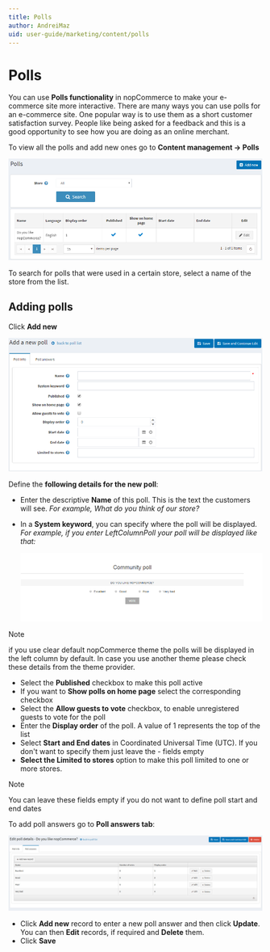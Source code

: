 ```yaml
---
title: Polls
author: AndreiMaz
uid: user-guide/marketing/content/polls
---
```

# Polls

You can use **Polls functionality** in nopCommerce to make your e-commerce site more interactive. There are many ways you can use polls for an e-commerce site. One popular way is to use them as a short customer satisfaction survey. People like being asked for a feedback and this is a good opportunity to see how you are doing as an online merchant.

To view all the polls and add new ones go to **Content management → Polls**

![p1](_static/polls/polls_1.png)

To search for polls that were used in a certain store, select a name of the store from the list.

## Adding polls

Click **Add new**

![p2](_static/polls/polls_2.png)

Define the **following details for the new poll**:

 - Enter the descriptive **Name** of this poll. This is the text the customers will see. *For example, What do you think of our store?*
 - In a **System keyword**, you can specify where the poll will be displayed. *For example, if you enter LeftColumnPoll your poll will be displayed like that:*

	![p3](_static/polls/polls_3.png)

  > [!NOTE]
  > if you use clear default nopCommerce theme the polls will be displayed in the left column by default. In case you use another theme please check these details from the theme provider.

 - Select the **Published** checkbox to make  this poll active
 - If you want to **Show polls on home page** select the corresponding checkbox
 - Select the **Allow guests to vote** checkbox, to enable unregistered guests to vote for the poll
 - Enter the **Display order** of the poll. A value of 1 represents the top of the list
 - Select **Start and End dates** in Coordinated Universal Time (UTC). If you don't want to specify them just leave the  - fields empty
 - **Select the Limited to stores** option to make this poll limited to one or more stores.

> [!NOTE]
> You can leave these fields empty if you do not want to define poll start and end dates

To add poll answers go to **Poll answers tab**:

![Poll answers tab](_static/polls/polls_4.jpg)

 - Click **Add new** record to enter a new poll answer and then click **Update**. You can then **Edit** records, if required and **Delete** them.
 - Click **Save**